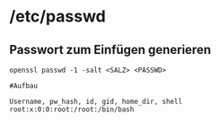 # /etc/passwd

## Passwort zum Einfügen generieren

```
openssl passwd -1 -salt <SALZ> <PASSWD>
```

```
#Aufbau

Username, pw_hash, id, gid, home_dir, shell
root:x:0:0:root:/root:/bin/bash
```
